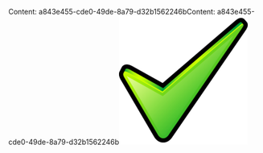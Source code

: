 <span data-ttu-id="fa4a5-101">Content: a843e455-cde0-49de-8a79-d32b1562246b</span><span class="sxs-lookup"><span data-stu-id="fa4a5-101">Content: a843e455-cde0-49de-8a79-d32b1562246b</span></span>![Bild](c25887e3-59c6-4d42-9fdd-060a47319661.png)
